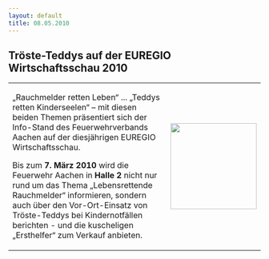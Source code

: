 ```yaml
---
layout: default
title: 08.05.2010
---
```


## Tröste-Teddys auf der EUREGIO Wirtschaftsschau 2010

<table style="width:100%">
  <tr>
    <td style="vertical-align: text-top;">
      <p>
        „Rauchmelder retten Leben“ ... „Teddys retten Kinderseelen“ – mit diesen beiden  Themen präsentiert sich der Info-Stand des Feuerwehrverbands Aachen auf der diesjährigen EUREGIO Wirtschaftsschau.
      </p>
      <p>
        Bis zum <b>7. März 2010</b> wird die Feuerwehr Aachen in <b>Halle 2</b> nicht nur rund um das Thema „Lebensrettende Rauchmelder“ informieren, sondern auch über den Vor-Ort-Einsatz von Tröste-Teddys bei Kindernotfällen berichten - und die kuscheligen „Ersthelfer“ zum Verkauf anbieten.
      </p>
    </td>
    <td>
      <img width="172px" src="{{ site.baseurl }}/assets/AktuellEuregio2010.png">
    </td> 
  </tr>
</table>

